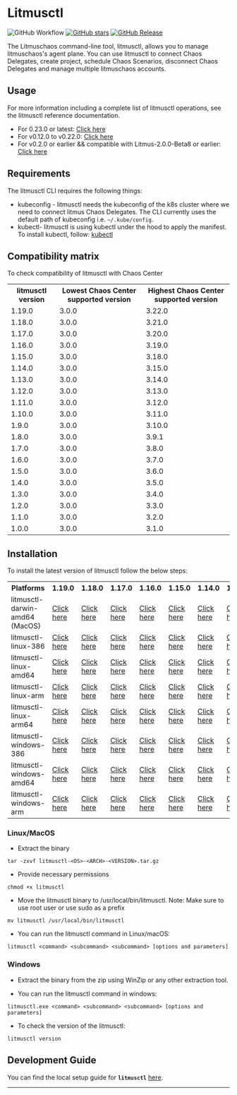 # Litmusctl

![GitHub Workflow](https://github.com/litmuschaos/litmusctl/actions/workflows/push.yml/badge.svg?branch=master)
[![GitHub stars](https://img.shields.io/github/stars/litmuschaos/litmusctl?style=social)](https://github.com/litmuschaos/litmusctl/stargazers)
[![GitHub Release](https://img.shields.io/github/release/litmuschaos/litmusctl.svg?style=flat)]()

The Litmuschaos command-line tool, litmusctl, allows you to manage litmuschaos's agent plane. You can use litmusctl to connect Chaos Delegates, create project, schedule Chaos Scenarios, disconnect Chaos Delegates and manage multiple litmuschaos accounts.

## Usage

For more information including a complete list of litmusctl operations, see the litmusctl reference documentation.

* For 0.23.0 or latest: <a href="https://github.com/litmuschaos/litmusctl/blob/master/Usage_0.23.0.md">Click here</a>
* For v0.12.0 to v0.22.0: <a href="https://github.com/litmuschaos/litmusctl/blob/master/Usage_interactive.md">Click here</a>
* For v0.2.0 or earlier && compatible with Litmus-2.0.0-Beta8 or earlier: <a href="https://github.com/litmuschaos/litmusctl/blob/master/Usage_v0.2.0.md">Click here</a>

## Requirements

The litmusctl CLI requires the following things:

- kubeconfig - litmusctl needs the kubeconfig of the k8s cluster where we need to connect litmus Chaos Delegates. The CLI currently uses the default path of kubeconfig i.e. `~/.kube/config`.
- kubectl- litmusctl is using kubectl under the hood to apply the manifest. To install kubectl, follow: [kubectl](https://kubernetes.io/docs/tasks/tools/#kubectl)

## Compatibility matrix

To check compatibility of litmusctl with Chaos Center

<table>
  <th>litmusctl version</th>
  <th>Lowest Chaos Center supported version</th>
  <th>Highest Chaos Center supported version</th>
 <tr>
    <td>1.19.0</td>
    <td>3.0.0</td>
    <td>3.22.0</td>
 </tr>
 <tr>
    <td>1.18.0</td>
    <td>3.0.0</td>
    <td>3.21.0</td>
 </tr>
 <tr>
    <td>1.17.0</td>
    <td>3.0.0</td>
    <td>3.20.0</td>
 </tr>
 <tr>
    <td>1.16.0</td>
    <td>3.0.0</td>
    <td>3.19.0</td>
 </tr>
 <tr>
    <td>1.15.0</td>
    <td>3.0.0</td>
    <td>3.18.0</td>
 </tr>
 <tr>
    <td>1.14.0</td>
    <td>3.0.0</td>
    <td>3.15.0</td>
 </tr>
 <tr>
    <td>1.13.0</td>
    <td>3.0.0</td>
    <td>3.14.0</td>
 </tr>
 <tr>
    <td>1.12.0</td>
    <td>3.0.0</td>
    <td>3.13.0</td>
 </tr>
 <tr>
    <td>1.11.0</td>
    <td>3.0.0</td>
    <td>3.12.0</td>
 </tr>
 <tr>
    <td>1.10.0</td>
    <td>3.0.0</td>
    <td>3.11.0</td>
 </tr>
 <tr>
    <td>1.9.0</td>
    <td>3.0.0</td>
    <td>3.10.0</td>
 </tr>
 <tr>
    <td>1.8.0</td>
    <td>3.0.0</td>
    <td>3.9.1</td>
 </tr>
 <tr>
    <td>1.7.0</td>
    <td>3.0.0</td>
    <td>3.8.0</td>
 </tr>
 <tr>
    <td>1.6.0</td>
    <td>3.0.0</td>
    <td>3.7.0</td>
 </tr>
 <tr>
    <td>1.5.0</td>
    <td>3.0.0</td>
    <td>3.6.0</td>
 </tr>
 <tr>
    <td>1.4.0</td>
    <td>3.0.0</td>
    <td>3.5.0</td>
 </tr>
 <tr>
    <td>1.3.0</td>
    <td>3.0.0</td>
    <td>3.4.0</td>
  </tr>
 <tr>
    <td>1.2.0</td>
    <td>3.0.0</td>
    <td>3.3.0</td>
  </tr> 
 <tr>
    <td>1.1.0</td>
    <td>3.0.0</td>
    <td>3.2.0</td>
  </tr> 
 <tr>
    <td>1.0.0</td>
    <td>3.0.0</td>
    <td>3.1.0</td>
  </tr>
</table>

## Installation

To install the latest version of litmusctl follow the below steps:

<table>
  <th>Platforms</th>
  <th>1.19.0</th>
  <th>1.18.0</th>
  <th>1.17.0</th>
  <th>1.16.0</th>
  <th>1.15.0</th>
  <th>1.14.0</th>
  <th>1.13.0</th>
  <th>1.12.0</th>
  <th>master(Unreleased)</th>
  <tr>
    <td>litmusctl-darwin-amd64 (MacOS)</td>
    <td><a href="https://litmusctl-production-bucket.s3.amazonaws.com/litmusctl-darwin-amd64-1.19.0.tar.gz">Click here</a></td>
    <td><a href="https://litmusctl-production-bucket.s3.amazonaws.com/litmusctl-darwin-amd64-1.18.0.tar.gz">Click here</a></td>
    <td><a href="https://litmusctl-production-bucket.s3.amazonaws.com/litmusctl-darwin-amd64-1.17.0.tar.gz">Click here</a></td>
    <td><a href="https://litmusctl-production-bucket.s3.amazonaws.com/litmusctl-darwin-amd64-1.16.0.tar.gz">Click here</a></td>
    <td><a href="https://litmusctl-production-bucket.s3.amazonaws.com/litmusctl-darwin-amd64-1.15.0.tar.gz">Click here</a></td>
    <td><a href="https://litmusctl-production-bucket.s3.amazonaws.com/litmusctl-darwin-amd64-1.14.0.tar.gz">Click here</a></td>
    <td><a href="https://litmusctl-production-bucket.s3.amazonaws.com/litmusctl-darwin-amd64-1.13.0.tar.gz">Click here</a></td>
    <td><a href="https://litmusctl-production-bucket.s3.amazonaws.com/litmusctl-darwin-amd64-1.12.0.tar.gz">Click here</a></td>
    <td><a href="https://litmusctl-production-bucket.s3.amazonaws.com/litmusctl-darwin-amd64-master.tar.gz">Click here</a></td>
  </tr>
  <tr>
    <td>litmusctl-linux-386</td>
    <td><a href="https://litmusctl-production-bucket.s3.amazonaws.com/litmusctl-linux-386-1.19.0.tar.gz">Click here</a></td>
    <td><a href="https://litmusctl-production-bucket.s3.amazonaws.com/litmusctl-linux-386-1.18.0.tar.gz">Click here</a></td>
    <td><a href="https://litmusctl-production-bucket.s3.amazonaws.com/litmusctl-linux-386-1.17.0.tar.gz">Click here</a></td>
    <td><a href="https://litmusctl-production-bucket.s3.amazonaws.com/litmusctl-linux-386-1.16.0.tar.gz">Click here</a></td>
    <td><a href="https://litmusctl-production-bucket.s3.amazonaws.com/litmusctl-linux-386-1.15.0.tar.gz">Click here</a></td>
    <td><a href="https://litmusctl-production-bucket.s3.amazonaws.com/litmusctl-linux-386-1.14.0.tar.gz">Click here</a></td>
    <td><a href="https://litmusctl-production-bucket.s3.amazonaws.com/litmusctl-linux-386-1.13.0.tar.gz">Click here</a></td>
    <td><a href="https://litmusctl-production-bucket.s3.amazonaws.com/litmusctl-linux-386-1.12.0.tar.gz">Click here</a></td>
    <td><a href="https://litmusctl-production-bucket.s3.amazonaws.com/litmusctl-linux-386-master.tar.gz">Click here</a></td>
  </tr>
  <tr>
    <td>litmusctl-linux-amd64</td>
    <td><a href="https://litmusctl-production-bucket.s3.amazonaws.com/litmusctl-linux-amd64-1.19.0.tar.gz">Click here</a></td>
    <td><a href="https://litmusctl-production-bucket.s3.amazonaws.com/litmusctl-linux-amd64-1.18.0.tar.gz">Click here</a></td>
    <td><a href="https://litmusctl-production-bucket.s3.amazonaws.com/litmusctl-linux-amd64-1.17.0.tar.gz">Click here</a></td>
    <td><a href="https://litmusctl-production-bucket.s3.amazonaws.com/litmusctl-linux-amd64-1.16.0.tar.gz">Click here</a></td>
    <td><a href="https://litmusctl-production-bucket.s3.amazonaws.com/litmusctl-linux-amd64-1.15.0.tar.gz">Click here</a></td>
    <td><a href="https://litmusctl-production-bucket.s3.amazonaws.com/litmusctl-linux-amd64-1.14.0.tar.gz">Click here</a></td>
    <td><a href="https://litmusctl-production-bucket.s3.amazonaws.com/litmusctl-linux-amd64-1.13.0.tar.gz">Click here</a></td>
    <td><a href="https://litmusctl-production-bucket.s3.amazonaws.com/litmusctl-linux-amd64-1.12.0.tar.gz">Click here</a></td>
    <td><a href="https://litmusctl-production-bucket.s3.amazonaws.com/litmusctl-linux-amd64-master.tar.gz">Click here</a></td>
  </tr>
  <tr>
    <td>litmusctl-linux-arm</td>
    <td><a href="https://litmusctl-production-bucket.s3.amazonaws.com/litmusctl-linux-arm-1.19.0.tar.gz">Click here</a></td>
    <td><a href="https://litmusctl-production-bucket.s3.amazonaws.com/litmusctl-linux-arm-1.18.0.tar.gz">Click here</a></td>
    <td><a href="https://litmusctl-production-bucket.s3.amazonaws.com/litmusctl-linux-arm-1.17.0.tar.gz">Click here</a></td>
    <td><a href="https://litmusctl-production-bucket.s3.amazonaws.com/litmusctl-linux-arm-1.16.0.tar.gz">Click here</a></td>
    <td><a href="https://litmusctl-production-bucket.s3.amazonaws.com/litmusctl-linux-arm-1.15.0.tar.gz">Click here</a></td>
    <td><a href="https://litmusctl-production-bucket.s3.amazonaws.com/litmusctl-linux-arm-1.14.0.tar.gz">Click here</a></td>
    <td><a href="https://litmusctl-production-bucket.s3.amazonaws.com/litmusctl-linux-arm-1.13.0.tar.gz">Click here</a></td>
    <td><a href="https://litmusctl-production-bucket.s3.amazonaws.com/litmusctl-linux-arm-1.12.0.tar.gz">Click here</a></td>
    <td><a href="https://litmusctl-production-bucket.s3.amazonaws.com/litmusctl-linux-arm-master.tar.gz">Click here</a></td>
  </tr>
  <tr>
    <td>litmusctl-linux-arm64</td>
    <td><a href="https://litmusctl-production-bucket.s3.amazonaws.com/litmusctl-linux-arm64-1.19.0.tar.gz">Click here</a></td>
    <td><a href="https://litmusctl-production-bucket.s3.amazonaws.com/litmusctl-linux-arm64-1.18.0.tar.gz">Click here</a></td>
    <td><a href="https://litmusctl-production-bucket.s3.amazonaws.com/litmusctl-linux-arm64-1.17.0.tar.gz">Click here</a></td>
    <td><a href="https://litmusctl-production-bucket.s3.amazonaws.com/litmusctl-linux-arm64-1.16.0.tar.gz">Click here</a></td>
    <td><a href="https://litmusctl-production-bucket.s3.amazonaws.com/litmusctl-linux-arm64-1.15.0.tar.gz">Click here</a></td>
    <td><a href="https://litmusctl-production-bucket.s3.amazonaws.com/litmusctl-linux-arm64-1.14.0.tar.gz">Click here</a></td>
    <td><a href="https://litmusctl-production-bucket.s3.amazonaws.com/litmusctl-linux-arm64-1.13.0.tar.gz">Click here</a></td>
    <td><a href="https://litmusctl-production-bucket.s3.amazonaws.com/litmusctl-linux-arm64-1.12.0.tar.gz">Click here</a></td>
    <td><a href="https://litmusctl-production-bucket.s3.amazonaws.com/litmusctl-linux-arm64-master.tar.gz">Click here</a></td>
  </tr>
  <tr>
    <td>litmusctl-windows-386</td>
    <td><a href="https://litmusctl-production-bucket.s3.amazonaws.com/litmusctl-windows-386-1.19.0.tar.gz">Click here</a></td>
    <td><a href="https://litmusctl-production-bucket.s3.amazonaws.com/litmusctl-windows-386-1.18.0.tar.gz">Click here</a></td>
    <td><a href="https://litmusctl-production-bucket.s3.amazonaws.com/litmusctl-windows-386-1.17.0.tar.gz">Click here</a></td>
    <td><a href="https://litmusctl-production-bucket.s3.amazonaws.com/litmusctl-windows-386-1.16.0.tar.gz">Click here</a></td>
    <td><a href="https://litmusctl-production-bucket.s3.amazonaws.com/litmusctl-windows-386-1.15.0.tar.gz">Click here</a></td>
    <td><a href="https://litmusctl-production-bucket.s3.amazonaws.com/litmusctl-windows-386-1.14.0.tar.gz">Click here</a></td>
    <td><a href="https://litmusctl-production-bucket.s3.amazonaws.com/litmusctl-windows-386-1.13.0.tar.gz">Click here</a></td>
    <td><a href="https://litmusctl-production-bucket.s3.amazonaws.com/litmusctl-windows-386-1.12.0.tar.gz">Click here</a></td>
    <td><a href="https://litmusctl-production-bucket.s3.amazonaws.com/litmusctl-windows-386-master.tar.gz">Click here</a></td>
  </tr>
   <tr>
    <td>litmusctl-windows-amd64</td>
    <td><a href="https://litmusctl-production-bucket.s3.amazonaws.com/litmusctl-windows-amd64-1.19.0.tar.gz">Click here</a></td>
    <td><a href="https://litmusctl-production-bucket.s3.amazonaws.com/litmusctl-windows-amd64-1.18.0.tar.gz">Click here</a></td>
    <td><a href="https://litmusctl-production-bucket.s3.amazonaws.com/litmusctl-windows-amd64-1.17.0.tar.gz">Click here</a></td>
    <td><a href="https://litmusctl-production-bucket.s3.amazonaws.com/litmusctl-windows-amd64-1.16.0.tar.gz">Click here</a></td>
    <td><a href="https://litmusctl-production-bucket.s3.amazonaws.com/litmusctl-windows-amd64-1.15.0.tar.gz">Click here</a></td>
    <td><a href="https://litmusctl-production-bucket.s3.amazonaws.com/litmusctl-windows-amd64-1.14.0.tar.gz">Click here</a></td>
    <td><a href="https://litmusctl-production-bucket.s3.amazonaws.com/litmusctl-windows-amd64-1.13.0.tar.gz">Click here</a></td>
    <td><a href="https://litmusctl-production-bucket.s3.amazonaws.com/litmusctl-windows-amd64-1.12.0.tar.gz">Click here</a></td>
    <td><a href="https://litmusctl-production-bucket.s3.amazonaws.com/litmusctl-windows-amd64-master.tar.gz">Click here</a></td>
  </tr>
  <tr>
    <td>litmusctl-windows-arm</td>
    <td><a href="https://litmusctl-production-bucket.s3.amazonaws.com/litmusctl-windows-arm-1.19.0.tar.gz">Click here</a></td>
    <td><a href="https://litmusctl-production-bucket.s3.amazonaws.com/litmusctl-windows-arm-1.18.0.tar.gz">Click here</a></td>
    <td><a href="https://litmusctl-production-bucket.s3.amazonaws.com/litmusctl-windows-arm-1.17.0.tar.gz">Click here</a></td>
    <td><a href="https://litmusctl-production-bucket.s3.amazonaws.com/litmusctl-windows-arm-1.16.0.tar.gz">Click here</a></td>
    <td><a href="https://litmusctl-production-bucket.s3.amazonaws.com/litmusctl-windows-arm-1.15.0.tar.gz">Click here</a></td>
    <td><a href="https://litmusctl-production-bucket.s3.amazonaws.com/litmusctl-windows-arm-1.14.0.tar.gz">Click here</a></td>
    <td><a href="https://litmusctl-production-bucket.s3.amazonaws.com/litmusctl-windows-arm-1.13.0.tar.gz">Click here</a></td>
    <td><a href="https://litmusctl-production-bucket.s3.amazonaws.com/litmusctl-windows-arm-1.12.0.tar.gz">Click here</a></td>
    <td><a href="https://litmusctl-production-bucket.s3.amazonaws.com/litmusctl-windows-arm-master.tar.gz">Click here</a></td>
  </tr>
</table>

### Linux/MacOS

- Extract the binary

```shell
tar -zxvf litmusctl-<OS>-<ARCH>-<VERSION>.tar.gz
```

- Provide necessary permissions

```shell
chmod +x litmusctl
```

- Move the litmusctl binary to /usr/local/bin/litmusctl. Note: Make sure to use root user or use sudo as a prefix

```shell
mv litmusctl /usr/local/bin/litmusctl
```

- You can run the litmusctl command in Linux/macOS:

```shell
litmusctl <command> <subcommand> <subcommand> [options and parameters]
```

### Windows

- Extract the binary from the zip using WinZip or any other extraction tool.

- You can run the litmusctl command in windows:

```shell
litmusctl.exe <command> <subcommand> <subcommand> [options and parameters]
```

- To check the version of the litmusctl:

```shell
litmusctl version
```

## Development Guide

You can find the local setup guide for **`litmusctl`** [here](DEVELOPMENT.md).

---
